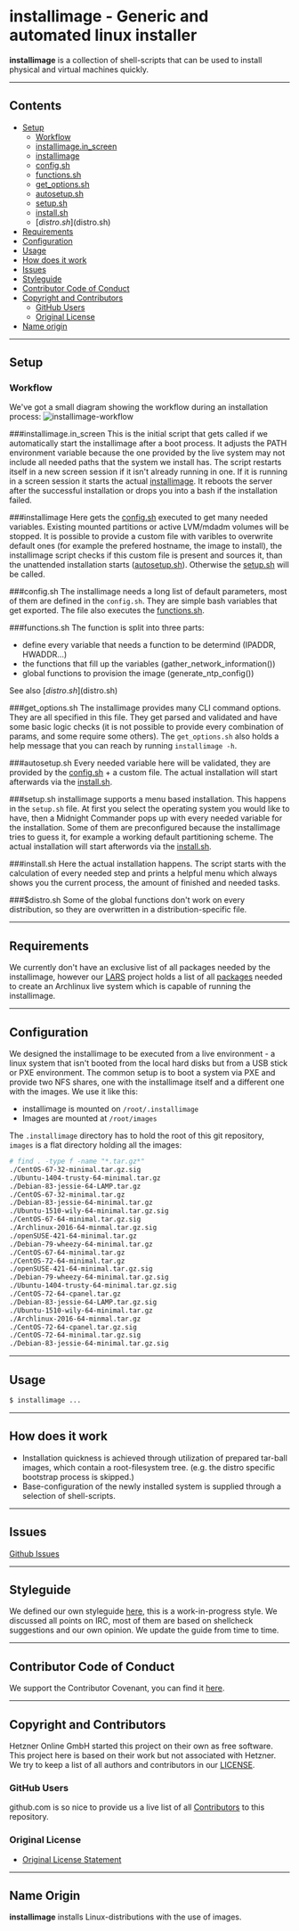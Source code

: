 # installimage - Generic and automated linux installer

**installimage** is a collection of shell-scripts that can be used to install physical and virtual machines quickly.

---

## Contents
+ [Setup](#setup)
    - [Workflow](#workflow)
    - [installimage.in_screen](#installimage.in_screen)
    - [installimage](#installimage)
    - [config.sh](#config.sh)
    - [functions.sh](#functions.sh)
    - [get_options.sh](#get_options.sh)
    - [autosetup.sh](#autosetup.sh)
    - [setup.sh](setup.sh)
    - [install.sh](#install.sh)
    - [$distro.sh]($distro.sh)
+ [Requirements](#requirements)
+ [Configuration](#configuration)
+ [Usage](#usage)
+ [How does it work](#how-does-it-work)
+ [Issues](#issues)
+ [Styleguide](#styleguide)
+ [Contributor Code of Conduct](#contributor-code-of-conduct)
+ [Copyright and Contributors](#copyright-and-contributors)
    - [GitHub Users](#github-users)
    - [Original License](#original-license)
+ [Name origin](#name-origin)

---

## Setup
### Workflow
We've got a small diagram showing the workflow during an installation process:
![installimage-workflow](https://rawgit.com/virtapi/installimage/master/installimage-workflow.svg)

###installimage.in_screen
This is the initial script that gets called if we automatically start the installimage after a boot process. It adjusts the PATH environment variable because the one provided by the live system may not include all needed paths that the system we install has. The script restarts itself in a new screen session if it isn't already running in one. If it is running in a screen session it starts the actual [installimage](#installimage). It reboots the server after the successful installation or drops you into a bash if the installation failed.

###installimage
Here gets the [config.sh](#config.sh) executed to get many needed variables. Existing mounted partitions or active LVM/mdadm volumes will be stopped. It is possible to provide a custom file with varibles to overwrite default ones (for example the prefered hostname, the image to install), the installimage script checks if this custom file is present and sources it, than the unattended installation starts ([autosetup.sh](#autosetup.sh)). Otherwise the [setup.sh](setup.sh) will be called.

###config.sh
The installimage needs a long list of default parameters, most of them are defined in the `config.sh`. They are simple bash variables that get exported. The file also executes the [functions.sh](#functions.sh).

###functions.sh
The function is split into three parts:
* define every variable that needs a function to be determind (IPADDR, HWADDR...)
* the functions that fill up the variables (gather_network_information())
* global functions to provision the image (generate_ntp_config())

See also [$distro.sh]($distro.sh)

###get_options.sh
The installimage provides many CLI command options. They are all specified in this file. They get parsed and validated and have some basic logic checks (it is not possible to provide every combination of params, and some require some others). The `get_options.sh` also holds a help message that you can reach by running `installimage -h`.

###autosetup.sh
Every needed variable here will be validated, they are provided by the [config.sh](#config.sh) + a custom file. The actual installation will start afterwards via the [install.sh](#install.sh).

###setup.sh
installimage supports a menu based installation. This happens in the `setup.sh` file. At first you select the operating system you would like to have, then a Midnight Commander pops up with every needed variable for the installation. Some of them are preconfigured because the installimage tries to guess it, for example a working default partitioning scheme. The actual installation will start afterwords via the [install.sh](#install.sh).

###install.sh
Here the actual installation happens. The script starts with the calculation of every needed step and prints a helpful menu which always shows you the current process, the amount of finished and needed tasks.

###$distro.sh
Some of the global functions don't work on every distribution, so they are overwritten in a distribution-specific file.

---

## Requirements
We currently don't have an exclusive list of all packages needed by the installimage, however our [LARS](https://github.com/virtapi/LARS#lars---live-arch-rescue-system) project holds a list of all [packages](https://github.com/virtapi/LARS/blob/master/packages.both) needed to create an Archlinux live system which is capable of running the installimage.

---

## Configuration
We designed the installimage to be executed from a live environment - a linux system that isn't booted from the local hard disks but from a USB stick or PXE environment. The common setup is to boot a system via PXE and provide two NFS shares, one with the installimage itself and a different one with the images. We use it like this:
* installimage is mounted on `/root/.installimage`
* Images are mounted at `/root/images`

The `.installimage` directory has to hold the root of this git repository, `images` is a flat directory holding all the images:
```bash
# find . -type f -name "*.tar.gz*"
./CentOS-67-32-minimal.tar.gz.sig
./Ubuntu-1404-trusty-64-minimal.tar.gz
./Debian-83-jessie-64-LAMP.tar.gz
./CentOS-67-32-minimal.tar.gz
./Debian-83-jessie-64-minimal.tar.gz
./Ubuntu-1510-wily-64-minimal.tar.gz.sig
./CentOS-67-64-minimal.tar.gz.sig
./Archlinux-2016-64-minmal.tar.gz.sig
./openSUSE-421-64-minimal.tar.gz
./Debian-79-wheezy-64-minimal.tar.gz
./CentOS-67-64-minimal.tar.gz
./CentOS-72-64-minimal.tar.gz
./openSUSE-421-64-minimal.tar.gz.sig
./Debian-79-wheezy-64-minimal.tar.gz.sig
./Ubuntu-1404-trusty-64-minimal.tar.gz.sig
./CentOS-72-64-cpanel.tar.gz
./Debian-83-jessie-64-LAMP.tar.gz.sig
./Ubuntu-1510-wily-64-minimal.tar.gz
./Archlinux-2016-64-minmal.tar.gz
./CentOS-72-64-cpanel.tar.gz.sig
./CentOS-72-64-minimal.tar.gz.sig
./Debian-83-jessie-64-minimal.tar.gz.sig
```

---


## Usage
```bash
$ installimage ...
```

---

## How does it work
* Installation quickness is achieved through utilization of prepared tar-ball images, which contain a root-filesystem tree. (e.g. the distro specific bootstrap process is skipped.)
* Base-configuration of the newly installed system is supplied through a selection of shell-scripts.

---

## Issues
[Github Issues](https://www.github.com/virtapi/installimage/issues)

---

## Styleguide
We defined our own styleguide [here](styleguide-bash.md), this is a work-in-progress style. We discussed all points on IRC, most of them are based on shellcheck suggestions and our own opinion. We update the guide from time to time.

---

## Contributor Code of Conduct
We support the Contributor Covenant, you can find it [here](code_of_conduct.md).

---

## Copyright and Contributors
Hetzner Online GmbH started this project on their own as free software. This project here is based on their work but not associated with Hetzner. We try to keep a list of all authors and contributors in our [LICENSE](LICENSE.md).

### GitHub Users
github.com is so nice to provide us a live list of all [Contributors](https://github.com/virtapi/installimage/graphs/contributors) to this repository.

### Original License
* [Original License Statement](http://wiki.hetzner.de/index.php/Installimage/en#Who_is_the_author_of_the_script.3F_Can_I_use_it_freely.3F)

---

## Name Origin
**installimage** installs Linux-distributions with the use of images.

